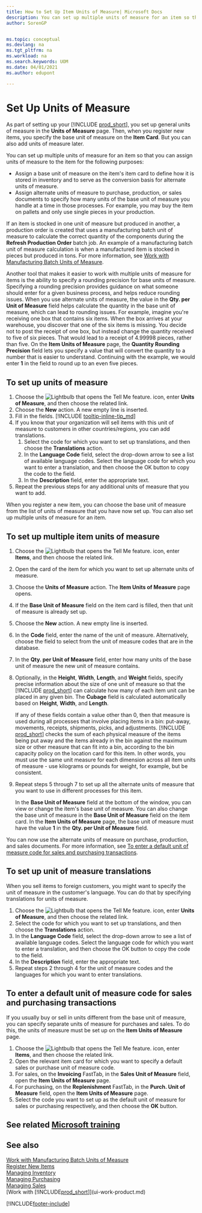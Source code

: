 ```yaml
---
title: How to Set Up Item Units of Measure| Microsoft Docs
description: You can set up multiple units of measure for an item so that you can assign units of measure to the item.
author: SorenGP


ms.topic: conceptual
ms.devlang: na
ms.tgt_pltfrm: na
ms.workload: na
ms.search.keywords: UOM
ms.date: 04/01/2021
ms.author: edupont

---
```

# Set Up Units of Measure

As part of setting up your [!INCLUDE [prod_short](includes/prod_short.md)], you set up general units of measure in the **Units of Measure** page. Then, when you register new items, you specify the base unit of measure on the **Item Card**. But you can also add units of measure later.  

You can set up multiple units of measure for an item so that you can assign units of measure to the item for the following purposes:

- Assign a base unit of measure on the item's item card to define how it is stored in inventory and to serve as the conversion basis for alternate units of measure.
- Assign alternate units of measure to purchase, production, or sales documents to specify how many units of the base unit of measure you handle at a time in those processes. For example, you may buy the item on pallets and only use single pieces in your production.

If an item is stocked in one unit of measure but produced in another, a production order is created that uses a manufacturing batch unit of measure to calculate the correct quantity of the components during the **Refresh Production Order** batch job. An example of a manufacturing batch unit of measure calculation is when a manufactured item is stocked in pieces but produced in tons. For more information, see [Work with Manufacturing Batch Units of Measure](production-how-to-use-the-manufacturing-batch-unit-of-measure.md).  

Another tool that makes it easier to work with multiple units of measure for items is the ability to specify a rounding precision for base units of measure. Specifying a rounding precision provides guidance on what someone should enter for a given business process, and helps reduce rounding issues. When you use alternate units of measure, the value in the **Qty. per Unit of Measure** field helps calculate the quantity in the base unit of measure, which can lead to rounding issues. For example, imagine you're receiving one box that contains six items. When the box arrives at your warehouse, you discover that one of the six items is missing. You decide not to post the receipt of one box, but instead change the quantity received to five of six pieces. That would lead to a receipt of 4.99998 pieces, rather than five. On the **Item Units of Measure** page, the **Quantity Rounding Precision** field lets you specify a value that will convert the quantity to a number that is easier to understand. Continuing with the example, we would enter **1** in the field to round up to an even five pieces.

## To set up units of measure

1. Choose the ![Lightbulb that opens the Tell Me feature.](media/ui-search/search_small.png "Tell me what you want to do") icon, enter **Units of Measure**, and then choose the related link.  
2. Choose the **New** action. A new empty line is inserted.  
3. Fill in the fields. [!INCLUDE [tooltip-inline-tip_md](includes/tooltip-inline-tip_md.md)]  
4. If you know that your organization will sell items with this unit of measure to customers in other countries/regions, you can add translations.  
    1. Select the code for which you want to set up translations, and then choose the **Translations** action.
    2. In the **Language Code** field, select the drop-down arrow to see a list of available language codes. Select the language code for which you want to enter a translation, and then choose the OK button to copy the code to the field.
    3. In the **Description** field, enter the appropriate text.
5. Repeat the previous steps for any additional units of measure that you want to add.  

When you register a new item, you can choose the base unit of measure from the list of units of measure that you have now set up. You can also set up multiple units of measure for an item.  

## To set up multiple item units of measure

1. Choose the ![Lightbulb that opens the Tell Me feature.](media/ui-search/search_small.png "Tell me what you want to do") icon, enter **Items**, and then choose the related link.
2. Open the card of the item for which you want to set up alternate units of measure.
3. Choose the **Units of Measure** action. The **Item Units of Measure** page opens.
4. If the **Base Unit of Measure** field on the item card is filled, then that unit of measure is already set up.
5. Choose the **New** action. A new empty line is inserted.
6. In the **Code** field, enter the name of the unit of measure. Alternatively, choose the field to select from the unit of measure codes that are in the database.
7. In the **Qty. per Unit of Measure** field, enter how many units of the base unit of measure the new unit of measure contains.
8. Optionally, in the **Height**, **Width**, **Length**, and **Weight** fields, specify precise information about the size of one unit of measure so that the [!INCLUDE [prod_short](includes/prod_short.md)] can calculate how many of each item unit can be placed in any given bin. The **Cubage** field is calculated automatically based on **Height**, **Width**, and **Length**.

    If any of these fields contain a value other than 0, then that measure is used during all processes that involve placing items in a bin: put-away, movements, receipts, shipments, picks, and adjustments. [!INCLUDE [prod_short](includes/prod_short.md)] checks the sum of each physical measure of the items being put away and the items already in the bin against the maximum size or other measure that can fit into a bin, according to the bin capacity policy on the location card for this item. In other words, you must use the same unit measure for each dimension across all item units of measure - use kilograms or pounds for weight, for example, but be consistent.
9. Repeat steps 5 through 7 to set up all the alternate units of measure that you want to use in different processes for this item.

    In the **Base Unit of Measure** field at the bottom of the window, you can view or change the item's base unit of measure. You can also change the base unit of measure in the **Base Unit of Measure** field on the item card. In the **Item Units of Measure** page, the base unit of measure must have the value **1** in the **Qty. per Unit of Measure** field.

You can now use the alternate units of measure on purchase, production, and sales documents. For more information, see [To enter a default unit of measure code for sales and purchasing transactions](#to-enter-a-default-unit-of-measure-code-for-sales-and-purchasing-transactions).  

## To set up unit of measure translations

When you sell items to foreign customers, you might want to specify the unit of measure in the customer's language. You can do that by specifying translations for units of measure.

1. Choose the ![Lightbulb that opens the Tell Me feature.](media/ui-search/search_small.png "Tell me what you want to do") icon, enter **Units of Measure**, and then choose the related link.
2. Select the code for which you want to set up translations, and then choose the **Translations** action.
3. In the **Language Code** field, select the drop-down arrow to see a list of available language codes. Select the language code for which you want to enter a translation, and then choose the OK button to copy the code to the field.
4. In the **Description** field, enter the appropriate text.
5. Repeat steps 2 through 4 for the unit of measure codes and the languages for which you want to enter translations.

## To enter a default unit of measure code for sales and purchasing transactions

If you usually buy or sell in units different from the base unit of measure, you can specify separate units of measure for purchases and sales. To do this, the units of measure must be set up on the **Item Units of Measure** page.

1. Choose the ![Lightbulb that opens the Tell Me feature.](media/ui-search/search_small.png "Tell me what you want to do") icon, enter **Items**, and then choose the related link.
2. Open the relevant item card for which you want to specify a default sales or purchase unit of measure code.
3. For sales, on the **Invoicing** FastTab, in the **Sales Unit of Measure** field, open the **Item Units of Measure** page.
4. For purchasing, on the **Replenishment** FastTab, in the **Purch. Unit of Measure** field, open the **Item Units of Measure** page.
5. Select the code you want to set up as the default unit of measure for sales or purchasing respectively, and then choose the **OK** button.

## See related [Microsoft training](/training/modules/trade-master-data-dynamics-365-business-central/)

## See also

[Work with Manufacturing Batch Units of Measure](production-how-to-use-the-manufacturing-batch-unit-of-measure.md)  
[Register New Items](inventory-how-register-new-items.md)  
[Managing Inventory](inventory-manage-inventory.md)  
[Managing Purchasing](purchasing-manage-purchasing.md)  
[Managing Sales](sales-manage-sales.md)  
[Work with [!INCLUDE[prod_short](includes/prod_short.md)]](ui-work-product.md)  


[!INCLUDE[footer-include](includes/footer-banner.md)]
